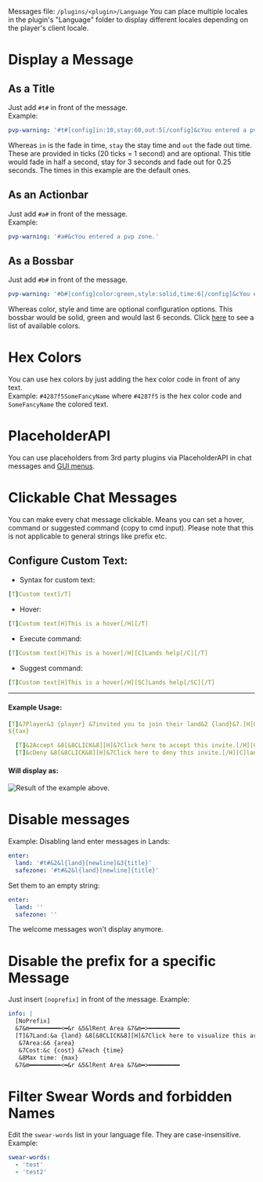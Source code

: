 Messages file: `/plugins/<plugin>/Language`
You can place multiple locales in the plugin's "Language" folder to display different locales depending on the player's client locale.

# Display a Message
## As a Title
Just add `#t#` in front of the message.\
Example: 
```yaml
pvp-warning: '#t#[config]in:10,stay:60,out:5[/config]&cYou entered a pvp zone.[newline]Subtitle (optional)[newline]Actionbar (optional)'
```

Whereas `in` is the fade in time, `stay` the stay time and `out` the fade out time. These are provided in ticks (20 ticks = 1 second) and are optional. This title would fade in half a second, stay for 3 seconds and fade out for 0.25 seconds. The times in this example are the default ones.

## As an Actionbar
Just add `#a#` in front of the message.\
Example: 
```yaml
pvp-warning: '#a#&cYou entered a pvp zone.'
```

## As a Bossbar
Just add `#b#` in front of the message.
```yaml
pvp-warning: '#b#[config]color:green,style:solid,time:6[/config]&cYou entered a pvp zone.'
```
Whereas color, style and time are optional configuration options. This bossbar would be solid, green and would last 6 seconds. Click [here](https://hub.spigotmc.org/javadocs/spigot/org/bukkit/boss/BarColor.html) to see a list of available colors.

# Hex Colors
You can use hex colors by just adding the hex color code in front of any text.\
Example: `#4287f5SomeFancyName` where `#4287f5` is the hex color code and `SomeFancyName` the colored text.

# PlaceholderAPI
You can use placeholders from 3rd party plugins via PlaceholderAPI in chat messages and [GUI menus](https://wiki.incredibleplugins.com/general/gui-menus/gui-menus#placeholderapi-placeholders).

# Clickable Chat Messages
You can make every chat message clickable. Means you can set a hover, command or suggested command (copy to cmd input). Please note that this is not applicable to general strings like prefix etc.

## Configure Custom Text:
* Syntax for custom text:
```yaml
[T]Custom text[/T]
```
* Hover:
```yaml
[T]Custom text[H]This is a hover[/H][/T]
```
* Execute command:
```yaml
[T]Custom text[H]This is a hover[/H][C]Lands help[/C][/T]
```
* Suggest command:
```yaml
[T]Custom text[H]This is a hover[/H][SC]Lands help[/SC][/T]
```

***

#### Example Usage:
```yaml
[T]&7Player&3 {player} &7invited you to join their land&2 {land}&7.[H]&7Click to open your invites menu.[/H][C]lands invites[/C][/T] &7Taxes:&c 
${tax}

  [T]&2Accept &8[&8CLICK&8][H]&7Click here to accept this invite.[/H][C]lands accept {land}[/C][/T]
  [T]&cDeny &8[&8CLICK&8][H]&7Click here to deny this invite.[/H][C]lands deny {land}[/C][/T]
```

#### Will display as:
![Result of the example above.](https://i.imgur.com/BeOkyZs.png)

# Disable messages
Example: Disabling land enter messages in Lands:
```yaml
enter:
  land: '#t#&2&l{land}[newline]&3{title}'
  safezone: '#t#&2&l{land}[newline]{title}'
```
Set them to an empty string:
```yaml
enter:
  land: ''
  safezone: ''
```
The welcome messages won't display anymore.

# Disable the prefix for a specific Message
Just insert `[noprefix]` in front of the message. Example:
```yaml
info: |
  [NoPrefix]
  &7&m━━━━━━━━━<━&r &5&lRent Area &7&m━>━━━━━━━━━
  [T]&7Land:&a {land} &8[&8CLICK&8][H]&7Click here to visualize this area.[/H][C]lands view here[/C][/T]
   &7Area:&6 {area}
   &7Cost:&c {cost} &7each {time}
   &8Max time: {max}
  &7&m━━━━━━━━━<━&r &5&lRent Area &7&m━>━━━━━━━━━
```

# Filter Swear Words and forbidden Names
Edit the `swear-words` list in your language file. They are case-insensitive.
Example:
```yaml
swear-words:
  - 'test'
  - 'test2'
```
